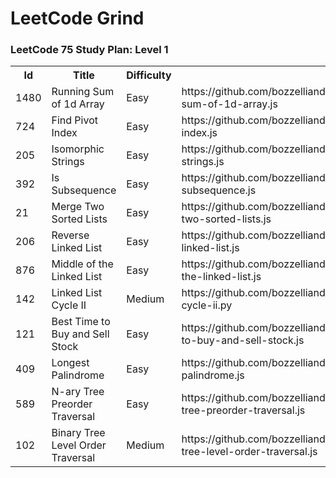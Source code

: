 # LeetCode Grind

### LeetCode 75 Study Plan: Level 1

<table>
  <tr>
    <th>Id</th>
    <th>Title</th>
    <th>Difficulty</th>
    <th>Code</th>
  </tr>
  <tr>
    <td>1480</td>
    <td>Running Sum of 1d Array</td>
    <td>Easy</td>
    <td>https://github.com/bozzelliandrea/leetcode/blob/main/running-sum-of-1d-array.js</td>
  </tr>
  <tr>
    <td>724</td>
    <td>Find Pivot Index</td>
    <td>Easy</td>
    <td>https://github.com/bozzelliandrea/leetcode/blob/main/find-pivot-index.js</td>
  </tr>
  <tr>
    <td>205</td>
    <td>Isomorphic Strings</td>
    <td>Easy</td>
    <td>https://github.com/bozzelliandrea/leetcode/blob/main/isomorphic-strings.js</td>
  </tr>
  <tr>
    <td>392</td>
    <td>Is Subsequence</td>
    <td>Easy</td>
    <td>https://github.com/bozzelliandrea/leetcode/blob/main/is-subsequence.js</td>
  </tr>
  <tr>
    <td>21</td>
    <td>Merge Two Sorted Lists</td>
    <td>Easy</td>
    <td>https://github.com/bozzelliandrea/leetcode/blob/main/merge-two-sorted-lists.js</td>
  </tr>
  <tr>
    <td>206</td>
    <td>Reverse Linked List</td>
    <td>Easy</td>
    <td>https://github.com/bozzelliandrea/leetcode/blob/main/reverse-linked-list.js</td>
  </tr>
  <tr>
    <td>876</td>
    <td>Middle of the Linked List</td>
    <td>Easy</td>
    <td>https://github.com/bozzelliandrea/leetcode/blob/main/middle-of-the-linked-list.js</td>
  </tr>
  <tr>
    <td>142</td>
    <td>Linked List Cycle II</td>
    <td>Medium</td>
    <td>https://github.com/bozzelliandrea/leetcode/blob/main/linked-list-cycle-ii.py</td>
  </tr>
  <tr>
    <td>121</td>
    <td>Best Time to Buy and Sell Stock</td>
    <td>Easy</td>
    <td>https://github.com/bozzelliandrea/leetcode/blob/main/best-time-to-buy-and-sell-stock.js</td>
  </tr>
  <tr>
    <td>409</td>
    <td>Longest Palindrome</td>
    <td>Easy</td>
    <td>https://github.com/bozzelliandrea/leetcode/blob/main/longest-palindrome.js</td>
  </tr>
  <tr>
    <td>589</td>
    <td>N-ary Tree Preorder Traversal</td>
    <td>Easy</td>
    <td>https://github.com/bozzelliandrea/leetcode/blob/main/n-ary-tree-preorder-traversal.js</td>
  </tr>
  <tr>
    <td>102</td>
    <td>Binary Tree Level Order Traversal</td>
    <td>Medium</td>
    <td>https://github.com/bozzelliandrea/leetcode/blob/main/binary-tree-level-order-traversal.js</td>
  </tr>
</table>
